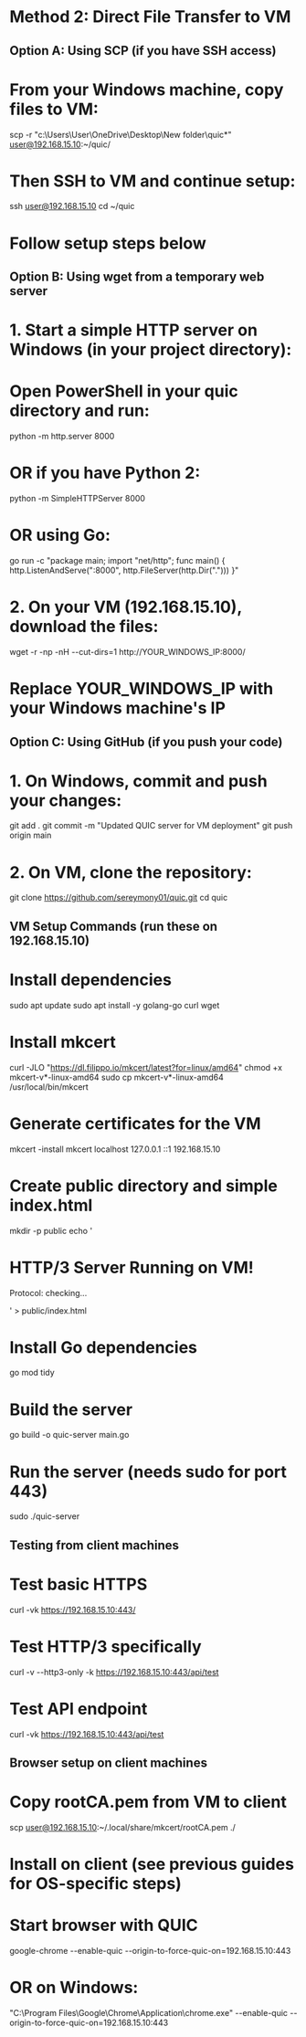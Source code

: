 # Method 2: Direct File Transfer to VM

## Option A: Using SCP (if you have SSH access)

# From your Windows machine, copy files to VM:
scp -r "c:\Users\User\OneDrive\Desktop\New folder\quic\*" user@192.168.15.10:~/quic/

# Then SSH to VM and continue setup:
ssh user@192.168.15.10
cd ~/quic
# Follow setup steps below

## Option B: Using wget from a temporary web server

# 1. Start a simple HTTP server on Windows (in your project directory):
# Open PowerShell in your quic directory and run:
python -m http.server 8000
# OR if you have Python 2:
python -m SimpleHTTPServer 8000
# OR using Go:
go run -c "package main; import \"net/http\"; func main() { http.ListenAndServe(\":8000\", http.FileServer(http.Dir(\".\"))) }"

# 2. On your VM (192.168.15.10), download the files:
wget -r -np -nH --cut-dirs=1 http://YOUR_WINDOWS_IP:8000/
# Replace YOUR_WINDOWS_IP with your Windows machine's IP

## Option C: Using GitHub (if you push your code)

# 1. On Windows, commit and push your changes:
git add .
git commit -m "Updated QUIC server for VM deployment"
git push origin main

# 2. On VM, clone the repository:
git clone https://github.com/sereymony01/quic.git
cd quic

## VM Setup Commands (run these on 192.168.15.10)

# Install dependencies
sudo apt update
sudo apt install -y golang-go curl wget

# Install mkcert
curl -JLO "https://dl.filippo.io/mkcert/latest?for=linux/amd64"
chmod +x mkcert-v*-linux-amd64
sudo cp mkcert-v*-linux-amd64 /usr/local/bin/mkcert

# Generate certificates for the VM
mkcert -install
mkcert localhost 127.0.0.1 ::1 192.168.15.10

# Create public directory and simple index.html
mkdir -p public
echo '<!DOCTYPE html>
<html><head><title>HTTP/3 VM Server</title></head>
<body>
<h1>HTTP/3 Server Running on VM!</h1>
<p>Protocol: <span id="proto">checking...</span></p>
<script>
fetch("/api/test").then(r=>r.json()).then(d=>document.getElementById("proto").textContent=d.protocol);
</script>
</body></html>' > public/index.html

# Install Go dependencies
go mod tidy

# Build the server
go build -o quic-server main.go

# Run the server (needs sudo for port 443)
sudo ./quic-server

## Testing from client machines

# Test basic HTTPS
curl -vk https://192.168.15.10:443/

# Test HTTP/3 specifically
curl -v --http3-only -k https://192.168.15.10:443/api/test

# Test API endpoint
curl -vk https://192.168.15.10:443/api/test

## Browser setup on client machines

# Copy rootCA.pem from VM to client
scp user@192.168.15.10:~/.local/share/mkcert/rootCA.pem ./

# Install on client (see previous guides for OS-specific steps)

# Start browser with QUIC
google-chrome --enable-quic --origin-to-force-quic-on=192.168.15.10:443
# OR on Windows:
"C:\Program Files\Google\Chrome\Application\chrome.exe" --enable-quic --origin-to-force-quic-on=192.168.15.10:443